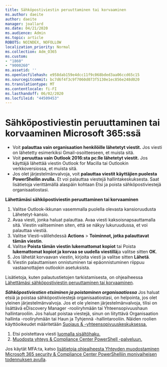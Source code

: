 ```yaml
---
title: Sähköpostiviestin peruuttaminen tai korvaaminen
ms.author: daeite
author: daeite
manager: joallard
ms.date: 04/21/2020
ms.audience: Admin
ms.topic: article
ROBOTS: NOINDEX, NOFOLLOW
localization_priority: Normal
ms.collection: Adm_O365
ms.custom:
- "1860"
- "9000260"
ms.assetid: ''
ms.openlocfilehash: e958dab159e4dcc11f9c068bded3aa06ccd65c15
ms.sourcegitcommit: bc7d6f4f3c9f7060d073f5130e1ec856e248d020
ms.translationtype: MT
ms.contentlocale: fi-FI
ms.lasthandoff: 06/02/2020
ms.locfileid: "44509453"
---
```

# <a name="recall-or-replace-an-email-message-in-microsoft-365"></a>Sähköpostiviestin peruuttaminen tai korvaaminen Microsoft 365:ssä

- Voit **palauttaa vain organisaation henkilöille lähetetyt viestit.** Jos viesti on lähetetty esimerkiksi Gmail-osoitteeseen, et muista sitä.
- Voit **peruuttaa vain Outlook 2016:sta pc:lle lähetetyt viestit.** Jos käyttäjä lähettää viestin Outlook for Macilla tai Outlookin verkkoversiossa, et muista sitä.
- Jos olet järjestelmänvalvoja, voit **palauttaa viestit käyttäjien puolesta PowerShellin avulla.** Et voi palauttaa viestejä hallintakeskuksesta. Saat lisätietoja vierittämällä alaspäin kohtaan Etsi ja poista sähköpostiviestejä organisaatiostasi.

**Lähettämäsi sähköpostiviestin peruuttaminen tai korvaaminen**

1. Valitse Outlook-ikkunan vasemmalla puolella olevasta kansioruudusta Lähetetyt-kansio.
2. Avaa viesti, jonka haluat palauttaa. Avaa viesti kaksoisnapsauttamalla sitä. Viestin valitseminen siten, että se näkyy lukuruudussa, et voi palauttaa viestiä.
3. Valitse Viesti-välilehdessä **Actions**  >  **Toiminnot, jotka palauttavat tämän viestin**.
4. Valitse **Poista tämän viestin lukemattomat kopiot** tai Poista **lukemattomat kopiot ja korvaa se uudella viestillä**ja valitse sitten **OK**.
5. Jos lähetät korvaavan viestin, kirjoita viesti ja valitse sitten **Lähetä**.
6. Viestin palauttamisen onnistuminen tai epäonnistuminen riippuu vastaanottajien outlookin asetuksista.

Lisätietoja, kuten palautustietojen tarkistamisesta, on ohjeaiheessa [Lähettämäsi sähköpostiviestin peruuttaminen tai korvaaminen](https://support.office.com/article/35027f88-d655-4554-b4f8-6c0729a723a0).

***Sähköpostiviestien etsiminen ja poistaminen organisaatiossa*** Jos haluat etsiä ja poistaa sähköpostiviestejä organisaatiostasi, on helpointa, jos olet yleinen järjestelmänvalvoja. Jos et ole yleinen järjestelmänvalvoja, tilisi on lisättävä eDiscovery Manager -rooliryhmään tai Yhteensopivuushaun hallintarooliin. Jos haluat poistaa viestejä, sinun on liityttävä Organisaation hallinta -rooliryhmään tai Haun ja Tyhjennä -hallintarooliin. Näiden roolien käyttöoikeudet määritetään [Suojaus & -yhteensopivuuskeskuksessa.](https://protection.office.com/)

1. Etsi poistettava viesti [luomalla sisältöhaku.](https://docs.microsoft.com/microsoft-365/compliance/content-search)
2. [Muodosta yhteys & Compliance Center PowerShell -palveluun.](https://docs.microsoft.com/powershell/exchange/office-365-scc/connect-to-scc-powershell/connect-to-scc-powershell?view=exchange-ps) 

Jos käytät MFA:ta, katso [lisätietoja ohjeaiheesta Yhteyden muodostaminen Microsoft 365 security & Compliance Center PowerShelliin monivaiheisen todennuksen avulla](https://docs.microsoft.com/powershell/exchange/office-365-scc/connect-to-scc-powershell/mfa-connect-to-scc-powershell?view=exchange-ps). 
